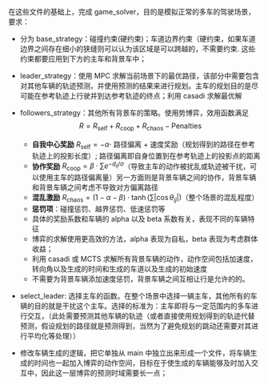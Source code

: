 
在这些文件的基础上，完成 game_solver，目的是模拟正常的多车的驾驶场景，要求：
- 分为 base_strategy：碰撞约束(硬约束)；车道边界约束（硬约束，如果车道边界之间存在细小的狭缝则可以认为该区域是可以跨越的，不需要约束. 这些约束都要应用到下方的主车和背景车中；
- leader_strategy：使用 MPC 求解当前场景下的最优路径，该部分中需要包含对其他车辆的轨迹预测，并使用预测的结果来进行规划。主车的规划目的是尽可能在参考轨迹上行驶并到达参考轨迹的终点；利用 casadi 求解最优解
- followers_strategy：其他所有背景车的策略。使用势博弈，效用函数满足
   $$
R = R_{\text{self}} + R_{\text{coop}} + R_{\text{chaos}} - \text{Penalties}
$$

	- **自我中心奖励** $R_{\text{self}} = -\alpha \cdot$ 路径偏离 $+$ 速度奖励（规划得到的路径在参考轨迹上的投影长度）; 路径偏离即自身位置到在参考轨迹上的投影点的距离
	- **协作奖励** $R_{\text{coop}} = \beta \cdot \sum e^{- d_{ij} / \sigma}$（导致主车的动作被扰乱或轨迹被干扰，可以使用主车的路径偏离量）另一方面则是背景车辆之间的协作，背景车辆和背景车辆之间考虑不导致对方偏离路径
	- **混乱激励** $R_{\text{chaos}} = (1 - \alpha - \beta) \cdot \tanh \left ( \sum | \cos \theta_{ij} | \right)$（整个场景的混乱程度）
	- **惩罚项**：碰撞惩罚、越界惩罚、低速惩罚等
	- 具体的奖励系数和车辆的 alpha 以及 beta 系数有关，表现不同的车辆特征
	- 博弈的求解使用更高效的方法，alpha 表现为自私，beta 表现为考虑群体收益；
	- 利用 casadi 或 MCTS 求解所有背景车辆的动作，动作空间包括加速度，转向角以及生成的时间和生成的车道以及生成的初始速度
	- 不需要为背景车辆添加速度惩罚，背景车辆之间互相让行是允许的的。
- select_leader: 选择主车的函数。在整个场景中选择一辆主车，其他所有的车辆的目的就是干扰这个主车。选择的标准为：主车即将与一定范围内的多车进行交互，（此处需要预测其他车辆的轨迹（或者直接使用规划得到的轨迹代替预测，假设规划的路径就是预测得到，当然为了避免规划的跳动还需要对其进行平均化等处理））
- 修改车辆生成的逻辑，把它单独从 main 中独立出来形成一个文件，将车辆生成的时间也一起加入博弈的动作空间，目标在于使生成的车辆能够及时加入交互中，因此这一层博弈的预测时域需要长一点；